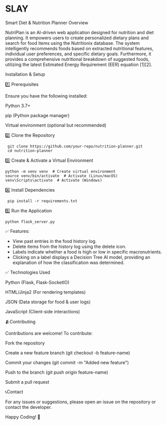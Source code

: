 # SLAY
Smart Diet & Nutrition Planner
Overview

NutriPlan is an AI-driven web application designed for nutrition and diet planning. It empowers users to create personalized dietary plans and search for food items using the Nutritionix database. The system intelligently recommends foods based on extracted nutritional features, individual user preferences, and specific dietary goals. Furthermore, it provides a comprehensive nutritional breakdown of suggested foods, utilizing the latest Estimated Energy Requirement (EER) equation [1][2].

Installation & Setup

1️⃣ Prerequisites

Ensure you have the following installed:

Python 3.7+

pip (Python package manager)

Virtual environment (optional but recommended)

2️⃣ Clone the Repository

     git clone https://github.com/your-repo/nutrition-planner.git
     cd nutrition-planner

3️⃣ Create & Activate a Virtual Environment

    python -m venv venv  # Create virtual environment
    source venv/bin/activate  # Activate (Linux/macOS)
    venv\Scripts\activate  # Activate (Windows)

4️⃣ Install Dependencies
   
     pip install -r requirements.txt

  5️⃣ Run the Application

    python flask_server.py

  ✅ Features:

*   View past entries in the food history log.
*   Delete items from the history log using the delete icon.
*   Labels indicate whether a food is high or low in specific macronutrients.
*   Clicking on a label displays a Decision Tree AI model, providing an explanation of how the classification was determined.

  ✅ Technologies Used

Python (Flask, Flask-SocketIO)

HTML/Jinja2 (For rendering templates)

JSON (Data storage for food & user logs)

JavaScript (Client-side interactions)

🫂Contributing

Contributions are welcome! To contribute:

Fork the repository

Create a new feature branch (git checkout -b feature-name)

Commit your changes (git commit -m "Added new feature")

Push to the branch (git push origin feature-name)

Submit a pull request


📞Contact

For any issues or suggestions, please open an issue on the repository or contact the developer.

Happy Coding! 🚀
